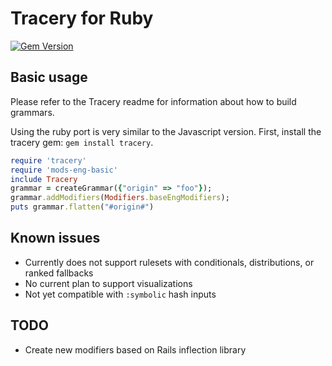 # Tracery for Ruby

[![Gem Version](https://badge.fury.io/rb/tracery.svg)](https://badge.fury.io/rb/tracery)

## Basic usage

Please refer to the Tracery readme for information about how to build grammars.

Using the ruby port is very similar to the Javascript version. First, install the tracery gem: `gem install tracery`.

```ruby
require 'tracery'
require 'mods-eng-basic'
include Tracery
grammar = createGrammar({"origin" => "foo"});
grammar.addModifiers(Modifiers.baseEngModifiers);
puts grammar.flatten("#origin#")
```

## Known issues

* Currently does not support rulesets with conditionals, distributions, or ranked fallbacks
* No current plan to support visualizations
* Not yet compatible with `:symbolic` hash inputs

## TODO

* Create new modifiers based on Rails inflection library 